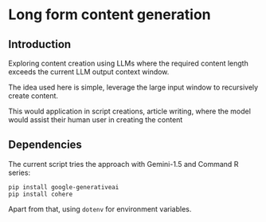 # Long form content generation

## Introduction

Exploring content creation using LLMs where the required content length exceeds the current LLM output context window.

The idea used here is simple, leverage the large input window to recursively create content.

This would application in script creations, article writing, where the model would assist their human user in creating the content

## Dependencies

The current script tries the approach with Gemini-1.5 and Command R series:

```
pip install google-generativeai
pip install cohere
```

Apart from that, using `dotenv` for environment variables.